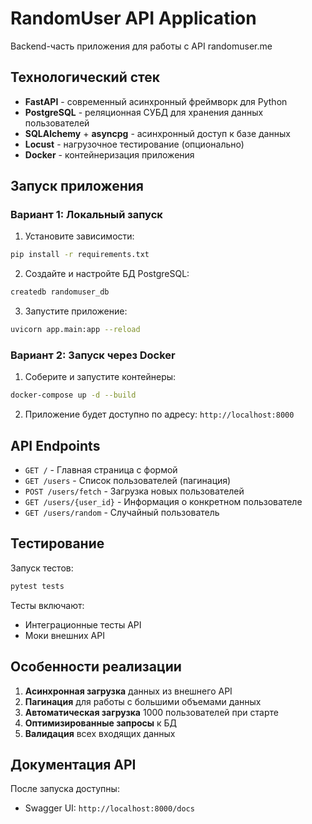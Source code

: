 # RandomUser API Application

Backend-часть приложения для работы с API randomuser.me

## Технологический стек

- **FastAPI** - современный асинхронный фреймворк для Python
- **PostgreSQL** - реляционная СУБД для хранения данных пользователей
- **SQLAlchemy** + **asyncpg** - асинхронный доступ к базе данных
- **Locust** - нагрузочное тестирование (опционально)
- **Docker** - контейнеризация приложения

## Запуск приложения

### Вариант 1: Локальный запуск

1. Установите зависимости:

```bash
pip install -r requirements.txt
```

2. Создайте и настройте БД PostgreSQL:

```bash
createdb randomuser_db
```

3. Запустите приложение:

```bash
uvicorn app.main:app --reload
```

### Вариант 2: Запуск через Docker

1. Соберите и запустите контейнеры:

```bash
docker-compose up -d --build
```

2. Приложение будет доступно по адресу: `http://localhost:8000`

## API Endpoints

- `GET /` - Главная страница с формой
- `GET /users` - Список пользователей (пагинация)
- `POST /users/fetch` - Загрузка новых пользователей
- `GET /users/{user_id}` - Информация о конкретном пользователе
- `GET /users/random` - Случайный пользователь

## Тестирование

Запуск тестов:

```bash
pytest tests
```

Тесты включают:

- Интеграционные тесты API
- Моки внешних API

## Особенности реализации

1. **Асинхронная загрузка** данных из внешнего API
2. **Пагинация** для работы с большими объемами данных
3. **Автоматическая загрузка** 1000 пользователей при старте
4. **Оптимизированные запросы** к БД
5. **Валидация** всех входящих данных

## Документация API

После запуска доступны:

- Swagger UI: `http://localhost:8000/docs`
